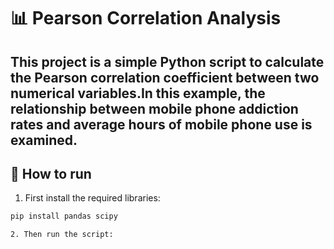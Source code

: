 # 📊 Pearson Correlation Analysis

This project is a simple Python script to calculate the **Pearson correlation coefficient** between two numerical variables.In this example, the relationship between mobile phone addiction rates and average hours of mobile phone use is examined.
---

## 🧩  How to run

1. First install the required libraries:


```bash
pip install pandas scipy

2. Then run the script:




